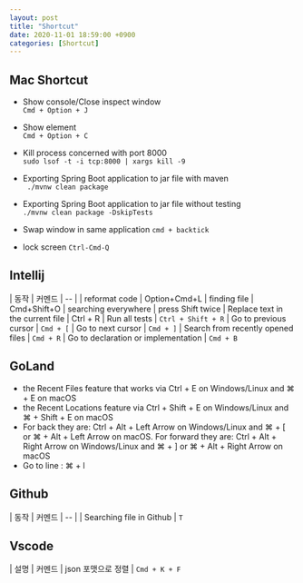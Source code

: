 ```yaml
---
layout: post
title: "Shortcut"
date: 2020-11-01 18:59:00 +0900
categories: [Shortcut]
---
```


## Mac Shortcut

- Show console/Close inspect window  
`Cmd + Option + J`

- Show element  
`Cmd + Option + C`

- Kill process concerned with port 8000  
`sudo lsof -t -i tcp:8000 | xargs kill -9`
 
- Exporting Spring Boot application to jar file with maven  
` ./mvnw clean package` 

- Exporting Spring Boot application to jar file without testing  
`./mvnw clean package -DskipTests`

- Swap window in same application
`cmd + backtick`

- lock screen
`Ctrl-Cmd-Q`

## Intellij

| 동작 | 커멘드 
| -- |
| reformat code | Option+Cmd+L
| finding file | Cmd+Shift+O
| searching everywhere | press Shift twice
| Replace text in the current file | Ctrl + R
| Run all tests | `Ctrl + Shift + R`
| Go to previous cursor | `Cmd + [`
| Go to next cursor | `Cmd + ]`
| Search from recently opened files | `Cmd + R`
| Go to declaration or implementation | `Cmd + B`

## GoLand
- the Recent Files feature that works via Ctrl + E on Windows/Linux and ⌘ + E on macOS
- the Recent Locations feature via Ctrl + Shift + E on Windows/Linux and ⌘ + Shift + E on macOS
- For back they are: Ctrl + Alt + Left Arrow on Windows/Linux and ⌘ + [ or ⌘ + Alt + Left Arrow on macOS. For forward they are: Ctrl + Alt + Right Arrow on Windows/Linux and ⌘ + ] or ⌘ + Alt + Right Arrow on macOS
- Go to line : ⌘ + l

## Github

| 동작 | 커멘드 
| -- |
| Searching file in Github | `T`

## Vscode

| 설명 | 커멘드
| json 포맷으로 정렬 | ``` Cmd + K + F ```

